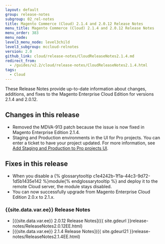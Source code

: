 ```yaml
---
layout: default
group: release-notes
subgroup: 02_rel-notes
title: Magento Commerce (Cloud) 2.1.4 and 2.0.12 Release Notes
menu_title: Magento Commerce (Cloud) 2.1.4 and 2.0.12 Release Notes
menu_order: 383
menu_node:
level3_menu_node: level3child
level3_subgroup: mccloud-relnotes
version: 2.0
github_link: cloud/release-notes/CloudReleaseNotes2.1.4.md
redirect_from:
  - /guides/v2.2/cloud/release-notes/CloudReleaseNotes2.1.4.html
tags:
  - Cloud
---
```


These Release Notes provide up-to-date information about changes, additions, and fixes to the Magento Enterprise Cloud Edition for versions 2.1.4 and 2.0.12.

## Changes in this release

* Removed the MDVA-913 patch because the issue is now fixed in Magento Enterprise Edition 2.1.4.
* Staging and Production environments in the UI for Pro projects. You can enter a ticket to have your project updated. For more information, see [Add Staging and Production to Pro projects UI]({{page.baseurl}}cloud/trouble/pro-env-management.html).

## Fixes in this release
*	When you disable a {% glossarytooltip c1e4242b-1f1a-44c3-9d72-1d5b1435e142 %}module{% endglossarytooltip %} and deploy it to the remote Cloud server, the module stays disabled.
*	You can now successfully upgrade from Magento Enterprise Cloud Edition 2.0.x to 2.1.x.

### {{site.data.var.ee}} Release Notes
*	[{{site.data.var.ee}} 2.0.12 Release Notes]({{ site.gdeurl }}release-notes/ReleaseNotes2.0.12EE.html)
*	[{{site.data.var.ee}} 2.1.4 Release Notes]({{ site.gdeurl21 }}release-notes/ReleaseNotes2.1.4EE.html)
